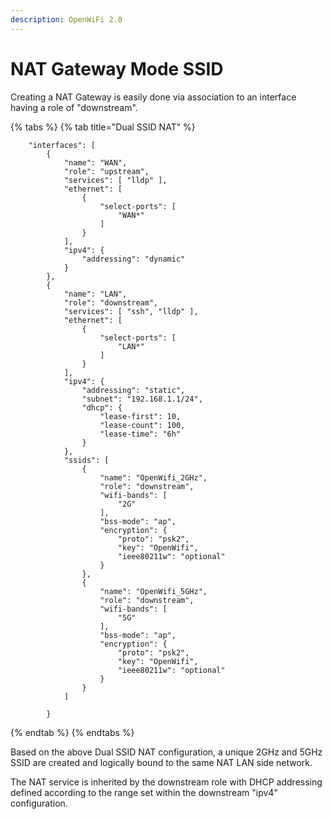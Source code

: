 ```yaml
---
description: OpenWiFi 2.0
---
```


# NAT Gateway Mode SSID

Creating a NAT Gateway is easily done via association to an interface having a role of "downstream".

{% tabs %}
{% tab title="Dual SSID NAT" %}
```text
    "interfaces": [
        {
            "name": "WAN",
            "role": "upstream",
            "services": [ "lldp" ],
            "ethernet": [
                {
                    "select-ports": [
                        "WAN*"
                    ]
                }
            ],
            "ipv4": {
                "addressing": "dynamic"
            }
        },
        {
            "name": "LAN",
            "role": "downstream",
            "services": [ "ssh", "lldp" ],
            "ethernet": [
                {
                    "select-ports": [
                        "LAN*"
                    ]
                }
            ],
            "ipv4": {
                "addressing": "static",
                "subnet": "192.168.1.1/24",
                "dhcp": {
                    "lease-first": 10,
                    "lease-count": 100,
                    "lease-time": "6h"
                }
            },
            "ssids": [
                {
                    "name": "OpenWifi_2GHz",
                    "role": "downstream",
                    "wifi-bands": [
                        "2G"
                    ],
                    "bss-mode": "ap",
                    "encryption": {
                        "proto": "psk2",
                        "key": "OpenWifi",
                        "ieee80211w": "optional"
                    }
                },
                {
                    "name": "OpenWifi_5GHz",
                    "role": "downstream",
                    "wifi-bands": [
                        "5G"
                    ],
                    "bss-mode": "ap",
                    "encryption": {
                        "proto": "psk2",
                        "key": "OpenWifi",
                        "ieee80211w": "optional"
                    }
                }                
            ]

        }
```
{% endtab %}
{% endtabs %}

Based on the above Dual SSID NAT configuration, a unique 2GHz and 5GHz SSID are created and logically bound to the same NAT LAN side network.

The NAT service is inherited by the downstream role with DHCP addressing defined according to the range set within the downstream "ipv4" configuration.

